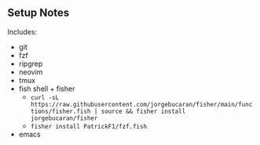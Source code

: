 ## Setup Notes

Includes:
+ git
+ fzf
+ ripgrep
+ neovim
+ tmux
+ fish shell + fisher
  - `curl -sL https://raw.githubusercontent.com/jorgebucaran/fisher/main/functions/fisher.fish | source && fisher install jorgebucaran/fisher`
  - `fisher install PatrickF1/fzf.fish`
+ emacs

